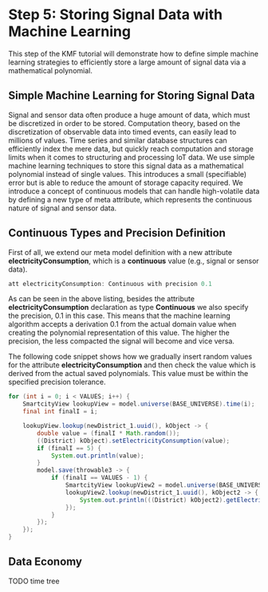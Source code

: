 Step 5: Storing Signal Data with Machine Learning
======================

This step of the KMF tutorial will demonstrate how to define simple machine learning strategies to efficiently store a large amount of signal data via a mathematical polynomial.  

Simple Machine Learning for Storing Signal Data
-------------
Signal and sensor data often produce a huge amount of data, which must be discretized in order to be stored.
Computation theory, based on the discretization of observable data into timed events, can easily lead to millions of values.
Time series and similar database structures can efficiently index the mere data, but quickly reach computation and storage limits when it comes to structuring and processing IoT data.
We use simple machine learning techniques to store this signal data as a mathematical polynomial instead of single values.
This introduces a small (specifiable) error but is able to reduce the amount of storage capacity required.
We introduce a concept of continuous models that can handle high-volatile data by defining a new type of meta attribute, which represents the continuous nature of signal and sensor data.

Continuous Types and Precision Definition
------------------
First of all, we extend our meta model definition with a new attribute **electricityConsumption**, which is a **continuous** value (e.g., signal or sensor data).
```java
att electricityConsumption: Continuous with precision 0.1
```

As can be seen in the above listing, besides the attribute **electricityConsumption** declaration as type **Continuous** we also specify the precision, 0.1 in this case.
This means that the machine learning algorithm accepts a derivation 0.1 from the actual domain value when creating the polynomial representation of this value.
The higher the precision, the less compacted the signal will become and vice versa.

The following code snippet shows how we gradually insert random values for the attribute **electricityConsumption** and then check the value which is derived from the actual saved polynomials.
This value must be within the specified precision tolerance.  

```java
for (int i = 0; i < VALUES; i++) {
    SmartcityView lookupView = model.universe(BASE_UNIVERSE).time(i);
    final int finalI = i;

    lookupView.lookup(newDistrict_1.uuid(), kObject -> {
        double value = (finalI * Math.random());
        ((District) kObject).setElectricityConsumption(value);
        if (finalI == 5) {
            System.out.println(value);
        }
        model.save(throwable3 -> {
            if (finalI == VALUES - 1) {
                SmartcityView lookupView2 = model.universe(BASE_UNIVERSE).time(5);
                lookupView2.lookup(newDistrict_1.uuid(), kObject2 -> {
                    System.out.println(((District) kObject2).getElectricityConsumption());
                });
            }
        });
    });
}
```                    

Data Economy
------------------
TODO time tree
